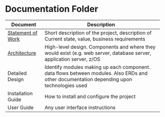 # Documentation Folder
| Document | Description |
|---|---|
| [Statement of Work](https://github.com/muhammad-md/Zowe-explorer-extension-templates/blob/master/Documentation/Statement-of-work.md)| Short description of the project, description of Current state, value, business requirements |
| [Architecture](https://github.com/muhammad-md/Zowe-explorer-extension-templates/blob/master/Documentation/Architecture.md) | High-level design.  Components and where they would exist (e.g. web server, database server, application server, z/OS |
| Detailed Design | Identify modules making up each component.  data flows between modules.  Also ERDs and other documentation depending upon technologies used |
| Installation Guide| How to install and configure the project |
| User Guide | Any user interface instructions |
